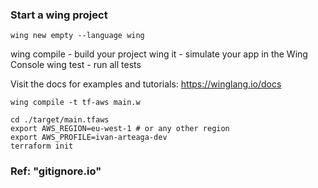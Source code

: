 ### **Start a wing project**

```
wing new empty --language wing
```

wing compile - build your project
wing it - simulate your app in the Wing Console
wing test - run all tests

Visit the docs for examples and tutorials: https://winglang.io/docs

```
wing compile -t tf-aws main.w
```

```
cd ./target/main.tfaws
export AWS_REGION=eu-west-1 # or any other region
export AWS_PROFILE=ivan-arteaga-dev
terraform init
```

### **Ref:** "gitignore.io"
